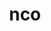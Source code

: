 ---
title: "nco"
layout: cache
categories: [package, develop-2024-05-19]
meta: {"versions": ["5.2.4"], "compilers": ["cce@=15.0.1", "gcc@=10.3.0", "gcc@=11.4.0", "gcc@=9.4.0", "oneapi@=2024.0.0"], "oss": ["rhel8", "sle_hpc15", "ubuntu20.04", "ubuntu22.04"], "platforms": ["linux"], "targets": ["neoverse_v1", "neoverse_v2", "ppc64le", "x86_64_v3", "x86_64_v4", "zen4"], "stacks": ["e4s", "e4s-cray-rhel", "e4s-cray-sles", "e4s-neoverse-v2", "e4s-neoverse_v1", "e4s-oneapi", "e4s-power", "root"], "num_specs": 7, "num_specs_by_stack": {"root": 7, "e4s-cray-rhel": 1, "e4s-cray-sles": 1, "e4s-power": 1, "e4s-neoverse_v1": 1, "e4s-neoverse-v2": 1, "e4s": 1, "e4s-oneapi": 1}}
spec_details: [{"hash": "ibjhq3fk7q5z336xhyd65nlt23vdakig", "compiler": "cce@=15.0.1", "versions": ["5.2.4"], "os": "rhel8", "platform": "linux", "target": "zen4", "variants": ["build_system=autotools", "~doc"], "stacks": ["root", "e4s-cray-rhel"], "size": "-", "tarball": "https://binaries.spack.io/releases/develop-2024-05-19/build_cache/linux-rhel8-zen4/cce-15.0.1/nco-5.2.4/linux-rhel8-zen4-cce-15.0.1-nco-5.2.4-ibjhq3fk7q5z336xhyd65nlt23vdakig.spack"}, {"hash": "a6ezx2q4vr5x2iel2tcwdrcmu6nymkhj", "compiler": "gcc@=10.3.0", "versions": ["5.2.4"], "os": "sle_hpc15", "platform": "linux", "target": "x86_64_v4", "variants": ["build_system=autotools", "~doc"], "stacks": ["root", "e4s-cray-sles"], "size": "-", "tarball": "https://binaries.spack.io/releases/develop-2024-05-19/build_cache/linux-sle_hpc15-x86_64_v4/gcc-10.3.0/nco-5.2.4/linux-sle_hpc15-x86_64_v4-gcc-10.3.0-nco-5.2.4-a6ezx2q4vr5x2iel2tcwdrcmu6nymkhj.spack"}, {"hash": "pnlckmcgrf5jj2mcxrmeeo3w4gswgeh7", "compiler": "gcc@=9.4.0", "versions": ["5.2.4"], "os": "ubuntu20.04", "platform": "linux", "target": "ppc64le", "variants": ["build_system=autotools", "~doc"], "stacks": ["e4s-power", "root"], "size": "-", "tarball": "https://binaries.spack.io/releases/develop-2024-05-19/build_cache/linux-ubuntu20.04-ppc64le/gcc-9.4.0/nco-5.2.4/linux-ubuntu20.04-ppc64le-gcc-9.4.0-nco-5.2.4-pnlckmcgrf5jj2mcxrmeeo3w4gswgeh7.spack"}, {"hash": "uaeql26e7cvxithnzy4lurnl5ihbnfhp", "compiler": "gcc@=11.4.0", "versions": ["5.2.4"], "os": "ubuntu22.04", "platform": "linux", "target": "neoverse_v1", "variants": ["build_system=autotools", "~doc"], "stacks": ["root", "e4s-neoverse_v1"], "size": "-", "tarball": "https://binaries.spack.io/releases/develop-2024-05-19/build_cache/linux-ubuntu22.04-neoverse_v1/gcc-11.4.0/nco-5.2.4/linux-ubuntu22.04-neoverse_v1-gcc-11.4.0-nco-5.2.4-uaeql26e7cvxithnzy4lurnl5ihbnfhp.spack"}, {"hash": "k5ogsj6d4jukfmg4tosgzdbj3zayurdx", "compiler": "gcc@=11.4.0", "versions": ["5.2.4"], "os": "ubuntu22.04", "platform": "linux", "target": "neoverse_v2", "variants": ["build_system=autotools", "~doc"], "stacks": ["root", "e4s-neoverse-v2"], "size": "-", "tarball": "https://binaries.spack.io/releases/develop-2024-05-19/build_cache/linux-ubuntu22.04-neoverse_v2/gcc-11.4.0/nco-5.2.4/linux-ubuntu22.04-neoverse_v2-gcc-11.4.0-nco-5.2.4-k5ogsj6d4jukfmg4tosgzdbj3zayurdx.spack"}, {"hash": "7f4vqbbfiewxmm4cjkm7rs4wdo5n6dsu", "compiler": "gcc@=11.4.0", "versions": ["5.2.4"], "os": "ubuntu22.04", "platform": "linux", "target": "x86_64_v3", "variants": ["build_system=autotools", "~doc"], "stacks": ["e4s", "root"], "size": "-", "tarball": "https://binaries.spack.io/releases/develop-2024-05-19/build_cache/linux-ubuntu22.04-x86_64_v3/gcc-11.4.0/nco-5.2.4/linux-ubuntu22.04-x86_64_v3-gcc-11.4.0-nco-5.2.4-7f4vqbbfiewxmm4cjkm7rs4wdo5n6dsu.spack"}, {"hash": "ezpf7hxfes62zenezf74etong5ltwadr", "compiler": "oneapi@=2024.0.0", "versions": ["5.2.4"], "os": "ubuntu22.04", "platform": "linux", "target": "x86_64_v3", "variants": ["build_system=autotools", "~doc"], "stacks": ["e4s-oneapi", "root"], "size": "-", "tarball": "https://binaries.spack.io/releases/develop-2024-05-19/build_cache/linux-ubuntu22.04-x86_64_v3/oneapi-2024.0.0/nco-5.2.4/linux-ubuntu22.04-x86_64_v3-oneapi-2024.0.0-nco-5.2.4-ezpf7hxfes62zenezf74etong5ltwadr.spack"}]
---